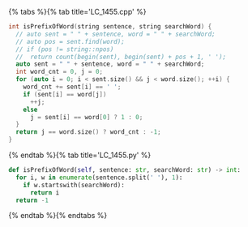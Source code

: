 {% tabs %}{% tab title='LC_1455.cpp' %}

```cpp
int isPrefixOfWord(string sentence, string searchWord) {
  // auto sent = " " + sentence, word = " " + searchWord;
  // auto pos = sent.find(word);
  // if (pos != string::npos)
  //  return count(begin(sent), begin(sent) + pos + 1, ' ');
  auto sent = " " + sentence, word = " " + searchWord;
  int word_cnt = 0, j = 0;
  for (auto i = 0; i < sent.size() && j < word.size(); ++i) {
    word_cnt += sent[i] == ' ';
    if (sent[i] == word[j])
      ++j;
    else
      j = sent[i] == word[0] ? 1 : 0;
  }
  return j == word.size() ? word_cnt : -1;
}
```

{% endtab %}{% tab title='LC_1455.py' %}

```py
def isPrefixOfWord(self, sentence: str, searchWord: str) -> int:
  for i, w in enumerate(sentence.split(' '), 1):
    if w.startswith(searchWord):
      return i
  return -1
```

{% endtab %}{% endtabs %}
